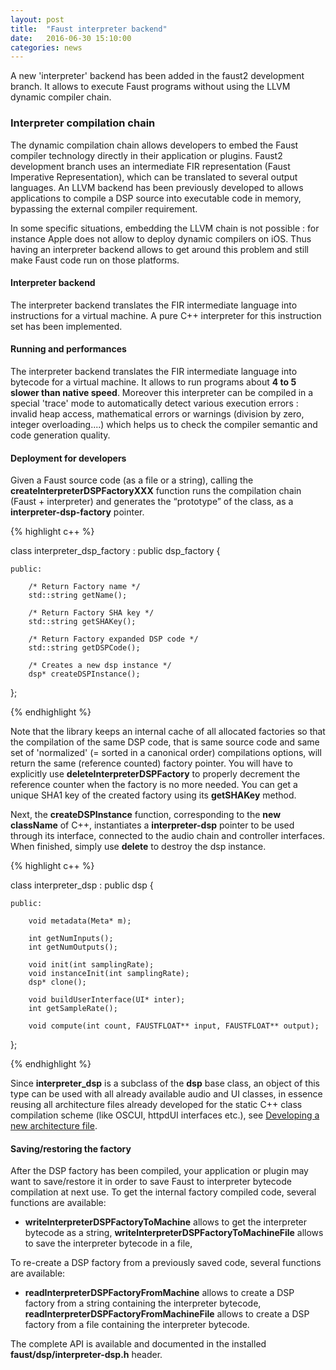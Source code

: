 ```yaml
---
layout: post
title:  "Faust interpreter backend"
date:   2016-06-30 15:10:00
categories: news
---
```


A new 'interpreter' backend has been added in the faust2 development branch. It allows to execute Faust programs without using the LLVM dynamic compiler chain.

### Interpreter compilation chain ###

The dynamic compilation chain allows developers to embed the Faust compiler technology directly in their application or plugins. Faust2 development branch uses an intermediate FIR representation (Faust Imperative Representation), which can be translated to several output languages. An LLVM backend has been previously developed to allows applications to compile a DSP source into executable code in memory, bypassing the external compiler requirement. 


In some specific situations, embedding the LLVM chain is not possible : for instance Apple does not allow to deploy dynamic compilers on iOS. Thus having an interpreter
backend allows to get around this problem and still make Faust code run on those platforms. 

#### Interpreter backend ####

The interpreter backend translates the FIR intermediate language into instructions for a virtual machine. A pure C++ interpreter for this instruction set has been
implemented. 

#### Running and performances ####

The interpreter backend translates the FIR intermediate language into bytecode for a virtual machine. It allows to run programs about **4 to 5 slower than native speed**. Moreover this interpreter can be compiled in a special 'trace' mode to automatically detect various execution errors : invalid heap access, mathematical errors or warnings (division by zero, integer overloading....) which helps us to check the compiler semantic and code generation quality.

#### Deployment for developers ####

Given a Faust source code (as a file or a string), calling the **createInterpreterDSPFactoryXXX** function runs the compilation chain (Faust + interpreter) and generates the “prototype” of the class, as a **interpreter-dsp-factory** pointer.

{% highlight c++ %}

class interpreter_dsp_factory : public dsp_factory {

    public: 

        /* Return Factory name */
        std::string getName();

        /* Return Factory SHA key */
        std::string getSHAKey();

        /* Return Factory expanded DSP code */
        std::string getDSPCode();

        /* Creates a new dsp instance */
        dsp* createDSPInstance();
};

{% endhighlight %}

Note that the library keeps an internal cache of all allocated factories so that the compilation of the same DSP code, that is same source code and same set of 'normalized' (= sorted in a canonical order) compilations options, will return the same (reference counted) factory pointer. You will have to explicitly use **deleteInterpreterDSPFactory** to properly decrement the reference counter when the factory is no more needed. You can get a unique SHA1 key of the created factory using its **getSHAKey** method. 

Next, the **createDSPInstance** function, corresponding to the **new className** of C++, instantiates a **interpreter-dsp** pointer to be used through its interface, connected to the audio chain and controller interfaces. When finished, simply use **delete** to destroy the dsp instance.


{% highlight c++ %}

class interpreter_dsp : public dsp {

    public:

        void metadata(Meta* m);

        int getNumInputs();
        int getNumOutputs();

        void init(int samplingRate);
        void instanceInit(int samplingRate);
        dsp* clone();

        void buildUserInterface(UI* inter);
        int getSampleRate();

        void compute(int count, FAUSTFLOAT** input, FAUSTFLOAT** output);

};

{% endhighlight %}

Since **interpreter_dsp** is a subclass of the **dsp** base class, an object of this type can be used with all already available audio and UI classes, in essence reusing all architecture files already developed for the static C++ class compilation scheme (like OSCUI, httpdUI interfaces etc.), see [Developing a new architecture file](https://faust.grame.fr/news/2016/01/11/developing-architecture.html).

#### Saving/restoring the factory ####

After the DSP factory has been compiled, your application or plugin may want to save/restore it in order to save Faust to interpreter bytecode compilation at next use. To get the internal factory compiled code, several functions are available:

- **writeInterpreterDSPFactoryToMachine** allows to get the interpreter bytecode as a string, **writeInterpreterDSPFactoryToMachineFile** allows to save the interpreter bytecode in a file,

To re-create a DSP factory from a previously saved code, several functions are available:

- **readInterpreterDSPFactoryFromMachine** allows to create a DSP factory from a string containing the interpreter bytecode, **readInterpreterDSPFactoryFromMachineFile** allows to create a DSP factory from a file containing the interpreter bytecode.

The complete API is available and documented in the installed **faust/dsp/interpreter-dsp.h** header.
